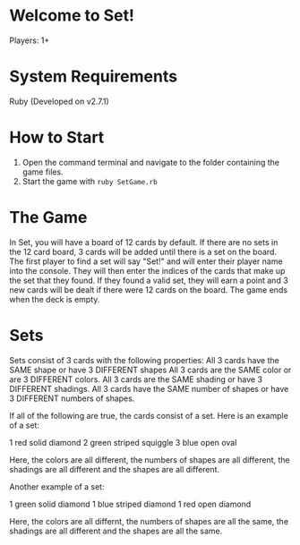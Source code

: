# Welcome to Set!

Players: 1+

# System Requirements
Ruby (Developed on v2.7.1)

# How to Start
1. Open the command terminal and navigate to the folder containing the game files.
2. Start the game with ``` ruby SetGame.rb ```

# The Game
In Set, you will have a board of 12 cards by default. If there are no sets in the 12 card board, 3 cards will be added until there is a set on the board. The first player to find a set will say "Set!" and will enter their player name into the console. They will then enter the indices of the cards that make up the set that they found. If they found a valid set, they will earn a point and 3 new cards will be dealt if there were 12 cards on the board. The game ends when the deck is empty.

# Sets
Sets consist of 3 cards with the following properties:
All 3 cards have the SAME shape or have 3 DIFFERENT shapes
All 3 cards are the SAME color or are 3 DIFFERENT colors.
All 3 cards are the SAME shading or have 3 DIFFERENT shadings.
All 3 cards have the SAME number of shapes or have 3 DIFFERENT numbers of shapes.

If all of the following are true, the cards consist of a set.
Here is an example of a set:

1 red solid diamond
2 green striped squiggle
3 blue open oval

Here, the colors are all different, the numbers of shapes are all different,
the shadings are all different and the shapes are all different.

Another example of a set:

1 green solid diamond
1 blue striped diamond
1 red open diamond

Here, the colors are all differnt, the numbers of shapes are all the same, the shadings are all different and the shapes are all the same.
